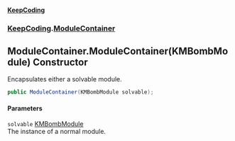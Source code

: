 #### [KeepCoding](index.md 'index')
### [KeepCoding](KeepCoding.md 'KeepCoding').[ModuleContainer](ModuleContainer.md 'KeepCoding.ModuleContainer')
## ModuleContainer.ModuleContainer(KMBombModule) Constructor
Encapsulates either a solvable module.  
```csharp
public ModuleContainer(KMBombModule solvable);
```
#### Parameters
<a name='KeepCoding.ModuleContainer.ModuleContainer(KMBombModule).solvable'></a>
`solvable` [KMBombModule](https://docs.microsoft.com/en-us/dotnet/api/KMBombModule 'KMBombModule')  
The instance of a normal module.
  
